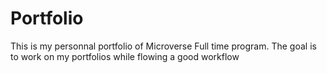 # Portfolio
This is my personnal portfolio of Microverse Full time program. The goal is to work on my portfolios while flowing a good workflow
